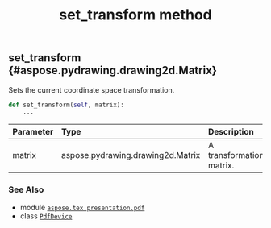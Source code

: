 ﻿---
title: set_transform method
second_title: Aspose.TeX for Python via .NET API References
description: 
type: docs
weight: 140
url: /python-net/aspose.tex.presentation.pdf/pdfdevice/set_transform/
is_root: false
---

## set_transform {#aspose.pydrawing.drawing2d.Matrix}

Sets the current coordinate space transformation.



```python
def set_transform(self, matrix):
    ...
```


| Parameter | Type | Description |
| :- | :- | :- |
| matrix | aspose.pydrawing.drawing2d.Matrix | A transformation matrix. |



### See Also
* module [`aspose.tex.presentation.pdf`](../../)
* class [`PdfDevice`](/tex/python-net/aspose.tex.presentation.pdf/pdfdevice)

